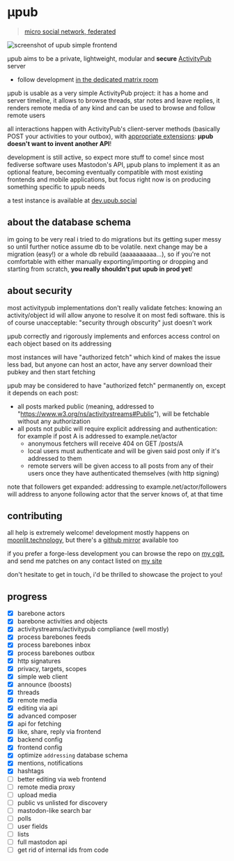 # μpub
> [micro social network, federated](https://join.upub.social)

![screenshot of upub simple frontend](https://cdn.alemi.dev/proj/upub/fe/20240514.png)

μpub aims to be a private, lightweight, modular and **secure** [ActivityPub](https://www.w3.org/TR/activitypub/) server

 * follow development [in the dedicated matrix room](https://matrix.to/#/#upub:alemi.dev)

μpub is usable as a very simple ActivityPub project: it has a home and server timeline, it allows to browse threads, star notes and leave replies, it renders remote media of any kind and can be used to browse and follow remote users

all interactions happen with ActivityPub's client-server methods (basically POST your activities to your outbox), with [appropriate extensions](https://ns.alemi.dev/as): **μpub doesn't want to invent another API**!

development is still active, so expect more stuff to come! since most fediverse software uses Mastodon's API, μpub plans to implement it as an optional feature, becoming eventually compatible with most existing frontends and mobile applications, but focus right now is on producing something specific to μpub needs

a test instance is available at [dev.upub.social](https://dev.upub.social)

## about the database schema
im going to be very real i tried to do migrations but its getting super messy so until further notice assume db to be volatile. next change may be a migration (easy!) or a whole db rebuild (aaaaaaaaaa...), so if you're not comfortable with either manually exporting/importing or dropping and starting from scratch, **you really shouldn't put upub in prod yet**!

## about security
most activitypub implementations don't really validate fetches: knowing an activity/object id will allow anyone to resolve it on most fedi software. this is of course unacceptable: "security through obscurity" just doesn't work

μpub correctly and rigorously implements and enforces access control on each object based on its addressing

most instances will have "authorized fetch" which kind of makes the issue less bad, but anyone can host an actor, have any server download their pubkey and then start fetching

μpub may be considered to have "authorized fetch" permanently on, except it depends on each post:
 * all posts marked public (meaning, addressed to "https://www.w3.org/ns/activitystreams#Public"), will be fetchable without any authorization
 * all posts not public will require explicit addressing and authentication: for example if post A is addressed to example.net/actor
   * anonymous fetchers will receive 404 on GET /posts/A
   * local users must authenticate and will be given said post only if it's addressed to them
   * remote servers will be given access to all posts from any of their users once they have authenticated themselves (with http signing)

note that followers get expanded: addressing to example.net/actor/followers will address to anyone following actor that the server knows of, at that time

## contributing

all help is extremely welcome! development mostly happens on [moonlit.technology](https://moonlit.technology/alemi/upub.git), but there's a [github mirror](https://github.com/alemidev/upub) available too

if you prefer a forge-less development you can browse the repo on [my cgit](https://git.alemi.dev/upub.git), and send me patches on any contact listed on [my site](https://alemi.dev/about/contacts)

don't hesitate to get in touch, i'd be thrilled to showcase the project to you!

## progress

 - [x] barebone actors
 - [x] barebone activities and objects
 - [x] activitystreams/activitypub compliance (well mostly)
 - [x] process barebones feeds
 - [x] process barebones inbox
 - [x] process barebones outbox
 - [x] http signatures
 - [x] privacy, targets, scopes
 - [x] simple web client
 - [x] announce (boosts)
 - [x] threads
 - [x] remote media
 - [x] editing via api
 - [x] advanced composer
 - [x] api for fetching
 - [x] like, share, reply via frontend
 - [x] backend config
 - [x] frontend config
 - [x] optimize `addressing` database schema
 - [x] mentions, notifications
 - [x] hashtags
 - [ ] better editing via web frontend
 - [ ] remote media proxy
 - [ ] upload media
 - [ ] public vs unlisted for discovery
 - [ ] mastodon-like search bar
 - [ ] polls
 - [ ] user fields
 - [ ] lists
 - [ ] full mastodon api
 - [ ] get rid of internal ids from code
